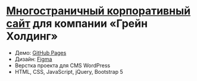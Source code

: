 # [Многостраничный корпоративный сайт](https://anri103.github.io/html-grainholding/index.html) для компании «Грейн Холдинг»

- Демо: [GitHub Pages](https://anri103.github.io/html-grainholding/index.html)
- Дизайн: [Figma](https://www.figma.com/file/r56WMPV2z84kgDuGtznQRK/grainholding?node-id=263%3A967&t=cA0mfykFW8PYe1pb-1)
- Верстка проекта для CMS WordPress
- HTML, CSS, JavaScript, jQuery, Bootstrap 5